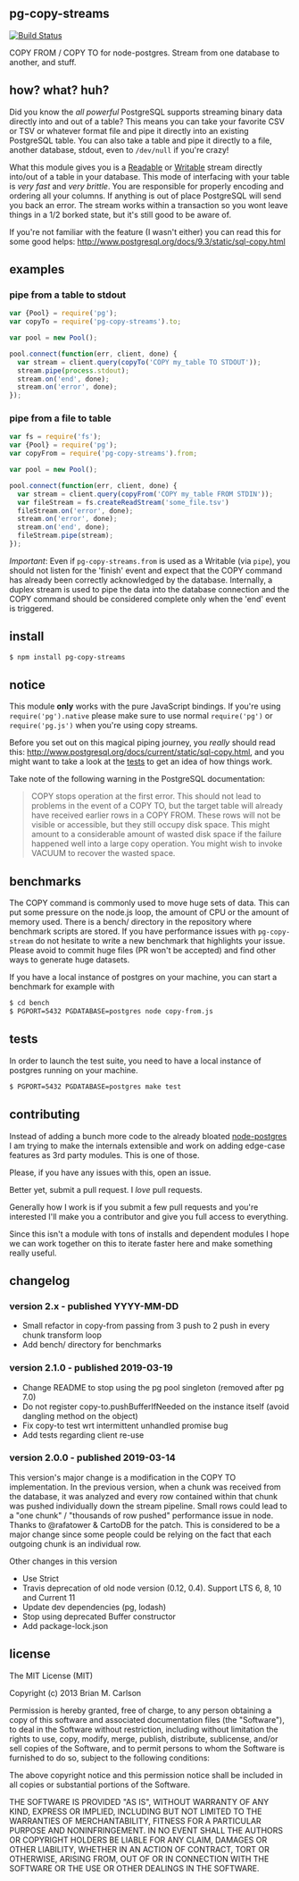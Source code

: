 ## pg-copy-streams

[![Build Status](https://travis-ci.org/brianc/node-pg-copy-streams.svg)](https://travis-ci.org/brianc/node-pg-copy-streams)

COPY FROM / COPY TO for node-postgres.  Stream from one database to another, and stuff.

## how? what? huh?

Did you know the _all powerful_ PostgreSQL supports streaming binary data directly into and out of a table?
This means you can take your favorite CSV or TSV or whatever format file and pipe it directly into an existing PostgreSQL table.
You can also take a table and pipe it directly to a file, another database, stdout, even to `/dev/null` if you're crazy!

What this module gives you is a [Readable](http://nodejs.org/api/stream.html#stream_class_stream_readable) or [Writable](http://nodejs.org/api/stream.html#stream_class_stream_writable) stream directly into/out of a table in your database.
This mode of interfacing with your table is _very fast_ and _very brittle_.  You are responsible for properly encoding and ordering all your columns. If anything is out of place PostgreSQL will send you back an error.  The stream works within a transaction so you wont leave things in a 1/2 borked state, but it's still good to be aware of.

If you're not familiar with the feature (I wasn't either) you can read this for some good helps: http://www.postgresql.org/docs/9.3/static/sql-copy.html

## examples

### pipe from a table to stdout

```js
var {Pool} = require('pg');
var copyTo = require('pg-copy-streams').to;

var pool = new Pool();

pool.connect(function(err, client, done) {
  var stream = client.query(copyTo('COPY my_table TO STDOUT'));
  stream.pipe(process.stdout);
  stream.on('end', done);
  stream.on('error', done);
});
```

### pipe from a file to table

```js
var fs = require('fs');
var {Pool} = require('pg');
var copyFrom = require('pg-copy-streams').from;

var pool = new Pool();

pool.connect(function(err, client, done) {
  var stream = client.query(copyFrom('COPY my_table FROM STDIN'));
  var fileStream = fs.createReadStream('some_file.tsv')
  fileStream.on('error', done);
  stream.on('error', done);
  stream.on('end', done);
  fileStream.pipe(stream);
});
```

*Important*: Even if `pg-copy-streams.from` is used as a Writable (via `pipe`), you should not listen for the 'finish' event and expect that the COPY command has already been correctly acknowledged by the database. Internally, a duplex stream is used to pipe the data into the database connection and the COPY command should be considered complete only when the 'end' event is triggered.


## install

```sh
$ npm install pg-copy-streams
```

## notice

This module __only__ works with the pure JavaScript bindings.  If you're using `require('pg').native` please make sure to use normal `require('pg')` or `require('pg.js')` when you're using copy streams.

Before you set out on this magical piping journey, you _really_ should read this: http://www.postgresql.org/docs/current/static/sql-copy.html, and you might want to take a look at the [tests](https://github.com/brianc/node-pg-copy-streams/tree/master/test) to get an idea of how things work.

Take note of the following warning in the PostgreSQL documentation:
> COPY stops operation at the first error. This should not lead to problems in the event of a COPY TO, but the target table will already have received earlier rows in a COPY FROM. These rows will not be visible or accessible, but they still occupy disk space. This might amount to a considerable amount of wasted disk space if the failure happened well into a large copy operation. You might wish to invoke VACUUM to recover the wasted space.

## benchmarks

The COPY command is commonly used to move huge sets of data. This can put some pressure on the node.js loop, the amount of CPU or the amount of memory used.
There is a bench/ directory in the repository where benchmark scripts are stored. If you have performance issues with `pg-copy-stream` do not hesitate to write a new benchmark that highlights your issue. Please avoid to commit huge files (PR won't be accepted) and find other ways to generate huge datasets.

If you have a local instance of postgres on your machine, you can start a benchmark for example with

```sh
$ cd bench
$ PGPORT=5432 PGDATABASE=postgres node copy-from.js
```

## tests

In order to launch the test suite, you need to have a local instance of postgres running on your machine.

```sh
$ PGPORT=5432 PGDATABASE=postgres make test
```

## contributing

Instead of adding a bunch more code to the already bloated [node-postgres](https://github.com/brianc/node-postgres) I am trying to make the internals extensible and work on adding edge-case features as 3rd party modules.
This is one of those.

Please, if you have any issues with this, open an issue.

Better yet, submit a pull request.  I _love_ pull requests.

Generally how I work is if you submit a few pull requests and you're interested I'll make you a contributor and give you full access to everything.

Since this isn't a module with tons of installs and dependent modules I hope we can work together on this to iterate faster here and make something really useful.

## changelog

### version 2.x - published YYYY-MM-DD

 * Small refactor in copy-from passing from 3 push to 2 push in every chunk transform loop
 * Add bench/ directory for benchmarks

### version 2.1.0 - published 2019-03-19

 * Change README to stop using the pg pool singleton (removed after pg 7.0)
 * Do not register copy-to.pushBufferIfNeeded on the instance itself (avoid dangling method on the object)
 * Fix copy-to test wrt intermittent unhandled promise bug
 * Add tests regarding client re-use

### version 2.0.0 - published 2019-03-14

This version's major change is a modification in the COPY TO implementation. In the previous version, when a chunk was received from the database, it was analyzed and every row contained within that chunk was pushed individually down the stream pipeline. Small rows could lead to a "one chunk" / "thousands of row pushed" performance issue in node. Thanks to @rafatower & CartoDB for the patch.
This is considered to be a major change since some people could be relying on the fact that each outgoing chunk is an individual row.

Other changes in this version
 * Use Strict
 * Travis deprecation of old node version (0.12, 0.4). Support LTS 6, 8, 10 and Current 11
 * Update dev dependencies (pg, lodash)
 * Stop using deprecated Buffer constructor
 * Add package-lock.json

## license

The MIT License (MIT)

Copyright (c) 2013 Brian M. Carlson

Permission is hereby granted, free of charge, to any person obtaining a copy
of this software and associated documentation files (the "Software"), to deal
in the Software without restriction, including without limitation the rights
to use, copy, modify, merge, publish, distribute, sublicense, and/or sell
copies of the Software, and to permit persons to whom the Software is
furnished to do so, subject to the following conditions:

The above copyright notice and this permission notice shall be included in
all copies or substantial portions of the Software.

THE SOFTWARE IS PROVIDED "AS IS", WITHOUT WARRANTY OF ANY KIND, EXPRESS OR
IMPLIED, INCLUDING BUT NOT LIMITED TO THE WARRANTIES OF MERCHANTABILITY,
FITNESS FOR A PARTICULAR PURPOSE AND NONINFRINGEMENT. IN NO EVENT SHALL THE
AUTHORS OR COPYRIGHT HOLDERS BE LIABLE FOR ANY CLAIM, DAMAGES OR OTHER
LIABILITY, WHETHER IN AN ACTION OF CONTRACT, TORT OR OTHERWISE, ARISING FROM,
OUT OF OR IN CONNECTION WITH THE SOFTWARE OR THE USE OR OTHER DEALINGS IN
THE SOFTWARE.
